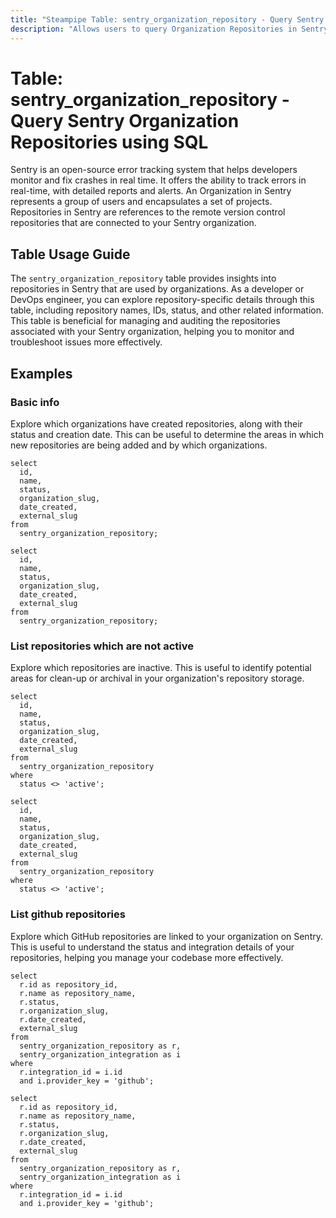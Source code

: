 ```yaml
---
title: "Steampipe Table: sentry_organization_repository - Query Sentry Organization Repositories using SQL"
description: "Allows users to query Organization Repositories in Sentry, specifically providing information about the repositories used by the organizations, including their name, ID, status, and other relevant details."
---
```


# Table: sentry_organization_repository - Query Sentry Organization Repositories using SQL

Sentry is an open-source error tracking system that helps developers monitor and fix crashes in real time. It offers the ability to track errors in real-time, with detailed reports and alerts. An Organization in Sentry represents a group of users and encapsulates a set of projects. Repositories in Sentry are references to the remote version control repositories that are connected to your Sentry organization.

## Table Usage Guide

The `sentry_organization_repository` table provides insights into repositories in Sentry that are used by organizations. As a developer or DevOps engineer, you can explore repository-specific details through this table, including repository names, IDs, status, and other related information. This table is beneficial for managing and auditing the repositories associated with your Sentry organization, helping you to monitor and troubleshoot issues more effectively.

## Examples

### Basic info
Explore which organizations have created repositories, along with their status and creation date. This can be useful to determine the areas in which new repositories are being added and by which organizations.

```sql+postgres
select
  id,
  name,
  status,
  organization_slug,
  date_created,
  external_slug
from
  sentry_organization_repository;
```

```sql+sqlite
select
  id,
  name,
  status,
  organization_slug,
  date_created,
  external_slug
from
  sentry_organization_repository;
```

### List repositories which are not active
Explore which repositories are inactive. This is useful to identify potential areas for clean-up or archival in your organization's repository storage.

```sql+postgres
select
  id,
  name,
  status,
  organization_slug,
  date_created,
  external_slug
from
  sentry_organization_repository
where
  status <> 'active';
```

```sql+sqlite
select
  id,
  name,
  status,
  organization_slug,
  date_created,
  external_slug
from
  sentry_organization_repository
where
  status <> 'active';
```

### List github repositories
Explore which GitHub repositories are linked to your organization on Sentry. This is useful to understand the status and integration details of your repositories, helping you manage your codebase more effectively.

```sql+postgres
select
  r.id as repository_id,
  r.name as repository_name,
  r.status,
  r.organization_slug,
  r.date_created,
  external_slug
from
  sentry_organization_repository as r,
  sentry_organization_integration as i
where
  r.integration_id = i.id
  and i.provider_key = 'github';
```

```sql+sqlite
select
  r.id as repository_id,
  r.name as repository_name,
  r.status,
  r.organization_slug,
  r.date_created,
  external_slug
from
  sentry_organization_repository as r,
  sentry_organization_integration as i
where
  r.integration_id = i.id
  and i.provider_key = 'github';
```
